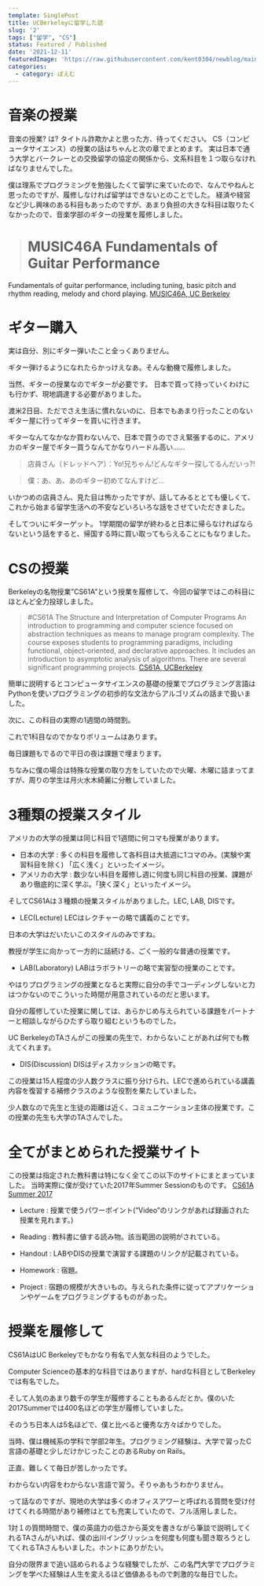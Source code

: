 ```yaml
---
template: SinglePost
title: UCBerkeleyに留学した話
slug: '2'
tags: ["留学", "CS"]
status: Featured / Published
date: '2021-12-11'
featuredImage: 'https://raw.githubusercontent.com/kent0304/newblog/main/content/pages/berkeley.jpg'
categories:
  - category: ぽえむ
---
```


# 音楽の授業
音楽の授業? は? タイトル詐欺かよと思った方、待ってください。
CS（コンピュータサイエンス）の授業の話はちゃんと次の章でまとめます。
実は日本で通う大学とバークレーとの交換留学の協定の関係から、文系科目を１つ取らなければなりませんでした。

僕は理系でプログラミングを勉強したくて留学に来ていたので、なんでやねんと思ったのですが、履修しなければ留学はできないとのことでした。
経済や経営など少し興味のある科目もあったのですが、あまり負担の大きな科目は取りたくなかったので、音楽学部のギターの授業を履修しました。

> # MUSIC46A Fundamentals of Guitar Performance
Fundamentals of guitar performance, including tuning, basic pitch and rhythm reading, melody and chord playing.
[MUSIC46A, UC Berkeley](http://guide.berkeley.edu/courses/music/)

# ギター購入
実は自分、別にギター弾いたこと全っくありません。

ギター弾けるようになれたらかっけえなあ。そんな動機で履修しました。

当然、ギターの授業なのでギターが必要です。
日本で買って持っていくわけにも行かず、現地調達する必要がありました。

渡米2日目、ただでさえ生活に慣れないのに、日本でもあまり行ったことのないギター屋に行ってギターを買いに行きます。

ギターなんてなかなか買わないんで、日本で買うのでさえ緊張するのに、アメリカのギター屋でギター買うなんてかなりハードル高い……

> 店員さん（ドレッドヘア）：Yo!兄ちゃん!どんなギター探してるんだいっ?!

> 僕：あ、あ、あのギター初めてなんすけど…

いかつめの店員さん、見た目は怖かったですが、話してみるととても優しくて、これから始まる留学生活への不安などいろいろな話をさせていただきました。

そしてついにギターゲット。
1学期間の留学が終わると日本に帰らなければならないという話をすると、帰国する時に買い取ってもらえることにもなりました。

# CSの授業
Berkeleyの名物授業”CS61A”という授業を履修して、今回の留学ではこの科目にほとんど全力投球しました。

> #CS61A The Structure and Interpretation of Computer Programs
An introduction to programming and computer science focused on abstraction techniques as means to manage program complexity. The course exposes students to programming paradigms, including functional, object-oriented, and declarative approaches. It includes an introduction to asymptotic analysis of algorithms. There are several significant programming projects.
[CS61A, UCBerkeley](https://cs61a.org/articles/about.html)

簡単に説明するとコンピュータサイエンスの基礎の授業でプログラミング言語はPythonを使いプログラミングの初歩的な文法からアルゴリズムの話まで扱いました。

次に、この科目の実際の1週間の時間割。

これで1科目なのでかなりボリュームはあります。

毎日課題もでるので平日の夜は課題で埋まります。

ちなみに僕の場合は特殊な授業の取り方をしていたので火曜、木曜に詰まってますが、周りの学生は月火水木綺麗に分散していました。

# 3種類の授業スタイル
アメリカの大学の授業は同じ科目で1週間に何コマも授業があります。

- 日本の大学 : 多くの科目を履修して各科目は大抵週に1コマのみ。(実験や実習科目を除く) 「広く浅く」といったイメージ。
- アメリカの大学 : 数少ない科目を履修し週に何度も同じ科目の授業、課題があり徹底的に深く学ぶ。「狭く深く」といったイメージ。

そしてCS61Aは３種類の授業スタイルがありました。LEC, LAB, DISです。

- LEC(Lecture)
LECはレクチャーの略で講義のことです。

日本の大学はだいたいこのスタイルのみですね。

教授が学生に向かって一方的に話続ける、ごく一般的な普通の授業です。

- LAB(Laboratory)
LABはラボラトリーの略で実習型の授業のことです。

やはりプログラミングの授業となると実際に自分の手でコーディングしないと力はつかないのでこういった時間が用意されているのだと思います。

自分の履修していた授業に関しては、あらかじめ与えられている課題をパートナーと相談しながらひたすら取り組むというものでした。

UC BerkeleyのTAさんがこの授業の先生で、わからないことがあれば何でも教えてくれます。

- DIS(Discussion)
DISはディスカッションの略です。

この授業は15人程度の少人数クラスに振り分けられ、LECで進められている講義内容を復習する補修クラスのような役割を果たしていました。

少人数なので先生と生徒の距離は近く、コミュニケーション主体の授業です。この授業の先生も大学のTAさんでした。

# 全てがまとめられた授業サイト
この授業は指定された教科書は特になく全てこの以下のサイトにまとまっていました。
当時実際に僕が受けていた2017年Summer Sessionのものです。
[CS61A Summer 2017](https://inst.eecs.berkeley.edu//~cs61a/su17/)

- Lecture : 授業で使うパワーポイント(“Video”のリンクがあれば録画された授業を見れます。)

- Reading : 教科書に値する読み物。該当範囲の説明がされている。

- Handout : LABやDISの授業で演習する課題のリンクが記載されている。

- Homework : 宿題。

- Project : 宿題の規模が大きいもの。与えられた条件に従ってアプリケーションやゲームをプログラミングするものがあった。

# 授業を履修して
CS61AはUC Berkeleyでもかなり有名で人気な科目のようでした。

Computer Scienceの基本的な科目ではありますが、hardな科目としてBerkeleyでは有名でした。

そして人気のあまり数千の学生が履修することもあるんだとか。僕のいた2017Summerでは400名ほどの学生が履修していました。

そのうち日本人は5名ほどで、僕と比べると優秀な方々ばかりでした。

当時、僕は機械系の学科で学部2年生。プログラミング経験は、大学で習ったC言語の基礎と少しだけかじったことのあるRuby on Rails。

正直、難しくて毎日が苦しかったです。

わからない内容をわからない言語で習う。そりゃあもうわかりません。

って話なのですが、現地の大学は多くのオフィスアワーと呼ばれる質問を受け付けてくれる時間があり補修はとても充実していたので、フル活用しました。

1対１の質問時間で、僕の英語力の低さから英文を書きながら筆談で説明してくれるTAさんがいれば、僕の出川イングリッシュを何度も何度も聞き取ろうとしてくれるTAさんもいました。ホントにありがたい。

自分の限界まで追い詰められるような経験でしたが、この名門大学でプログラミングを学べた経験は人生を変えるほど価値あるもので刺激的な毎日でした。



